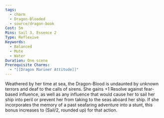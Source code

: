 ```yaml
---
tags:
  - charm
  - Dragon-Blooded
  - source/dragon-book
Cost: 5m
Mins: Sail 3, Essence 2
Type: Reflexive
Keywords:
  - Balanced
  - Mute
  - Water
Duration: One scene
Prerequisite Charms:
  - "[[Dragon Mariner Attitude]]"
---
```

Weathered by her time at sea, the Dragon-Blood is undaunted by unknown terrors and deaf to the calls of sirens. She gains +1 Resolve against fear-based influence, as well as any influence that would cause her to sail her ship into peril or prevent her from taking to the seas aboard her ship. If she incorporates the memory of a past seafaring adventure into a stunt, this bonus increases to (Sail/2, rounded up) for that action.